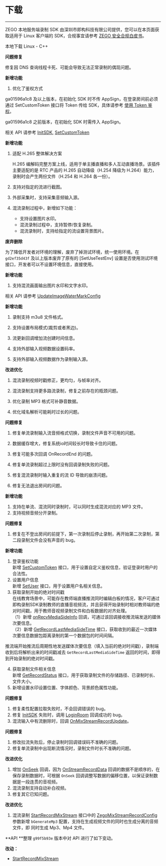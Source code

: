 # 下载

---

ZEGO 本地服务端录制 SDK 由深圳市即构科技有限公司提供，您可以在本页面获取适用于 Linux 客户端的 SDK，合规事宜请参考 [ZEGO 安全合规白皮书](/policies-and-agreements/zego-security-and-compliance-white-paper)。

<Card title="本地服务端录制 SDK" href="https://artifact-sdk.zego.im/downloads/ZegoLiveRoom-ServerRecording-Linux.zip" target="_blank">
本地下载 Linux - C++ 
</Card>

<Accordion title="2022-12-07 Version：g52a08f9ad6">

**问题修复**

修复因 DNS 查询线程卡死、可能会导致无法正常录制的偶现问题。

</Accordion>



<Accordion title="2022-03-23 Version：ga01596a1c8">

**新增功能**

1. 优化了鉴权方式

ga01596a1c8 及以上版本，在初始化 SDK 时不传 AppSign，在登录房间前必须通过 SetCustomToken 接口将 Token 传给 SDK，具体请参考 [使用 Token 鉴权](https://doc-zh.zego.im#14430)。

ga01596a1c8 之前版本，在初始化 SDK 时需传入 AppSign。

相关 API 请参考 [InitSDK](https://doc-zh.zego.im/API/ServerRecord/namespace_z_e_g_o_1_1_l_i_v_e_r_o_o_m.html#af8fcc2e5a69e83075637631d68fcf4ea), [SetCustomToken](https://doc-zh.zego.im/API/ServerRecord/namespace_z_e_g_o_1_1_l_i_v_e_r_o_o_m.html#a68bdea0d66d62c8bf4d671284707b3ae) 

</Accordion>


<Accordion title="2021-12-02 Version：gd2ef35d43f">

**新增功能**

1. 适配 H.265 整体解决方案
    
    H.265 编解码完整方案上线，适用于单主播直播和多人互动直播场景。该插件主要适配的是 RTC 产品的 H.265 自动降级（H.254 降级为 H.264）能力，录制时会产生两份文件（H.254 和 H.264 各一份）。

2. 支持对指定的流进行截图。
3. 外部采集时，支持采集音频输入源。
4. 混流录制过程中，新增如下功能：

    - 支持设置图片水印。
    - 混流录制过程中，支持暂停/恢复录制。
    - 混流录制时，支持给指定的流设置背景图片。

**废弃删除**

为了降低开发者对环境的理解，废弃了掉测试环境，统一使用环境。在 `gd2ef35d43f` 及以上版本废弃了原有的 [SetUseTestEnv] 设置是否使用测试环境接口，开发者可以不设置环境信息，直接使用。

</Accordion>


<Accordion title="2021-03-05 Version：g22ad96a1f9">

**新增功能**

1. 支持混流画面输出图片水印和文字水印。

相关 API 请参考 [UpdateImageWaterMarkConfig](https://doc-zh.zego.im/API/ServerRecord/namespace_z_e_g_o_1_1_l_i_v_e_r_o_o_m.html#aa7978cd09c9542c3e52b45077d4198c4)

</Accordion>



<Accordion title="2020-12-09 Version：g5dbbce505a">

**新增功能**

1. 录制支持 m3u8 文件格式。

2. 支持设置布局模式(裁剪或者黑边)。

3. 流更新回调增加流创建时间信息。

4. 支持外部输入视频数据设置码率。

5. 支持外部输入视频数据作为录制输入源。

**改进优化**

1. 混流录制视频时戳修正，更均匀，与帧率对齐。

2. 混流录制支持更多路流录制，修复之前存在的瓶颈问题。

3. 优化录制 MP3 格式可补静音数据。

4. 优化域名解析可能耗时过长的问题。

**问题修复**

1. 修复单流录制输入流音频格式切换，录制文件声音不可用的问题。

2. 数据缓存增大，修复系统io时间较长时导致卡住的问题。

3. 修复可能多次回调 OnRecordEnd 的问题。

4. 修复单流录制超过上限时没有回调录制失败的问题。

5. 修复混流录制时输入重复的流 ID 导致的崩溃问题。

6. 修复无法退出房间的问题。

</Accordion>



<Accordion title="2020-08-10 Version：g3896eefc2">

**新增功能**

1. 支持在单流、混流同时录制时，可以同时生成混流对应的 MP3 文件。
2. 支持视频音频分开录制。

</Accordion>

<Accordion title="2020-06-05 Version：g64ae32b1f">

**问题修复**
1. 修复在不登出房间的前提下，第一次录制后停止录制，再开始第二次录制，第二段录制文件会没有声音的 bug。
</Accordion>

<Accordion title="2020-04-30 Version：g709410abf">
 
**新增功能**

1. 登录鉴权功能  
新增 [SetCustomToken](https://doc-zh.zego.im/API/ServerRecord/namespace_z_e_g_o_1_1_l_i_v_e_r_o_o_m.html#a68bdea0d66d62c8bf4d671284707b3ae) 接口，用于设置自定义鉴权信息，验证登录时用户的合法性。 
2. 设置用户信息  
新增 [SetUser](https://doc-zh.zego.im/API/ServerRecord/namespace_z_e_g_o_1_1_l_i_v_e_r_o_o_m.html#a7ac98e20f63c4fae7266214be860a089) 接口，用于设置用户名相关信息。  
3. 获取录制开始的绝对时间戳  
在线教育场景中，可能存在教师端直播推流同时编辑白板的情况，客户可通过即构录制SDK录制教师的直播音视频流，并且获得开始录制时相对教师端的绝对时间戳，用于教师音视频录制文件和白板数据的对齐处理。   
（1）新增 [onRecvMediaSideInfo](https://doc-zh.zego.im/API/ServerRecord/class_z_e_g_o_1_1_l_i_v_e_r_o_o_m_1_1_i_media_side_callback.html#a1ebd6831721ce03e71db1c52a904e008) 回调，可通过该回调接收推流端发送的媒体次要信息。  
（2）新增 [GetRecordLastMediaSideTime](https://doc-zh.zego.im/API/ServerRecord/namespace_z_e_g_o_1_1_l_i_v_e_r_o_o_m.html#af11acf7b7af97126a6cbe2fca2e7cca9) 接口，获取收到的最近一次媒体次要信息数据包距离录制的第一个数据包的时间间隔。  

  推流端开始推流后周期性地发送媒体次要信息（填入当前的绝对时间戳），录制端收到后将解析出来的时间戳减去 `GetRecordLastMediaSideTime` 返回的时间，即得到开始录制的绝对时间戳。 

4. 获取录制文件相关信息  
新增 [GetRecordStatus](https://doc-zh.zego.im/API/ServerRecord/namespace_z_e_g_o_1_1_l_i_v_e_r_o_o_m.html#a1c2d983f3d3cef1ef0b54288e9e2eac3) 接口，用于获取录制文件的存储路径、已录制时长、文件大小。  
5. 新增设置水印设置位置、字体颜色、背景颜色属性功能。

**问题修复**

1. 修复柔性配置拉取失败时，不会回调错误的 bug。
2. 修复 [InitSDK](https://doc-zh.zego.im/API/ServerRecord/namespace_z_e_g_o_1_1_l_i_v_e_r_o_o_m.html#a0b05e2d88f37fe107e55c6f01809674b) 失败时，调用 [LoginRoom](https://doc-zh.zego.im/API/ServerRecord/namespace_z_e_g_o_1_1_l_i_v_e_r_o_o_m.html#ac13869a794f456b739a5c9240e8f752c) 回调成功的 bug。
3. 混流输入中有流删除时，回调 [OnMixStreamRecordUpdate](https://doc-zh.zego.im/API/ServerRecord/class_z_e_g_o_1_1_l_i_v_e_r_o_o_m_1_1_i_callback.html#ad5838ef43c3ec75de7f556c085fba7f3)。
</Accordion>

<Accordion title="2019-12-18 Version：g133f0c096">
 
**问题修复**

1. 修改拉流失败后，停止录制时回调错误码不准确的问题。
2. 修复单流录制中出现断流情况时，录制文件时长不准确的问题。
</Accordion>

<Accordion title="2019-10-29 Version：gf7c3cd37b">

**改进优化**

1. 增加 [OnSeek](https://doc-zh.zego.im/API/ServerRecord/class_z_e_g_o_1_1_l_i_v_e_r_o_o_m_1_1_i_callback.html#abbc5b7d8bbba7521a633f50138a4e3e0) 回调，因为 [OnStreamRecordData](https://doc-zh.zego.im/API/ServerRecord/class_z_e_g_o_1_1_l_i_v_e_r_o_o_m_1_1_i_callback.html#aca52e7bbe249d107a9794587f54b3c02) 回调的数据不是顺序的，在保存录制数据时，可根据 `OnSeek` 回调调整写数据的偏移位置，以保证录制数据是一段连贯的音视频。
2. 混流录制支持自动补白视频。
3. 修复其它已知问题。
</Accordion>

<Accordion title="2019-06-11 Version：g99f5b93e">

**改进优化**

1. 混流录制 [StartRecordMixStream](https://doc-zh.zego.im/API/ServerRecord/namespace_z_e_g_o_1_1_l_i_v_e_r_o_o_m.html#a6a117184a597fe9cb7b6bdce03604b39) 接口中的 [ZegoMixStreamRecordConfig](https://doc-zh.zego.im/API/ServerRecord/struct_z_e_g_o_1_1_l_i_v_e_r_o_o_m_1_1_zego_mix_stream_record_config.html) 参数新增 `bGenerateMp3` 配置，支持在生成视频文件的同时也生成分离的音频文件，即 同时生成 Mp3、Mp4 文件。 

**API **整理
`g99f5b93e` 版本中对 API 进行了如下变动。

**改动：**
- [StartRecordMixStream](https://doc-zh.zego.im/API/ServerRecord/namespace_z_e_g_o_1_1_l_i_v_e_r_o_o_m.html#a6a117184a597fe9cb7b6bdce03604b39) 

</Accordion>
